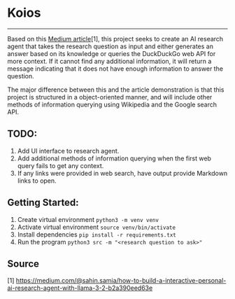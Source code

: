# Koios
---

Based on this [Medium article](https://medium.com/@sahin.samia/how-to-build-a-interactive-personal-ai-research-agent-with-llama-3-2-b2a390eed63e)[1], this project seeks to create an AI research agent that takes the research question as input and either generates an answer based on its knowledge or queries the DuckDuckGo web API for more context. If it cannot find any additional information, it will return a message indicating that it does not have enough information to answer the question.

The major difference between this and the article demonstration is that this project is structured in a object-oriented manner, and will include other methods of information querying using Wikipedia and the Google search API.

## TODO:
1. Add UI interface to research agent.
2. Add additional methods of information querying when the first web query fails to get any context.
3. If any links were provided in web search, have output provide Markdown links to open.

## Getting Started:
1. Create virtual environment `python3 -m venv venv`
2. Activate virtual environment `source venv/bin/activate`
3. Install dependencies `pip install -r requirements.txt`
4. Run the program `python3 src -m "<research question to ask>"`

## Source
[1] https://medium.com/@sahin.samia/how-to-build-a-interactive-personal-ai-research-agent-with-llama-3-2-b2a390eed63e